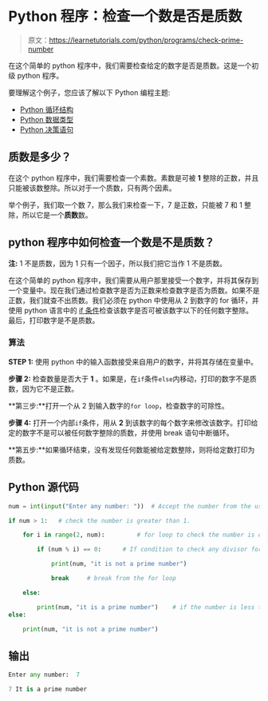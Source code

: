# Python 程序：检查一个数是否是质数

> 原文：<https://learnetutorials.com/python/programs/check-prime-number>

在这个简单的 python 程序中，我们需要检查给定的数字是否是质数。这是一个初级 python 程序。

要理解这个例子，您应该了解以下 Python 编程主题:

*   [Python 循环结构](../../python/python-loop-tutorials "Python Loops")
*   [Python 数据类型](../../python/python-datatypes "Datatypes in Python")
*   [Python 决策语句](../../python/decision-making-statements "Python decision making statements")

## 质数是多少？

在这个 python 程序中，我们需要检查一个素数。素数是可被 **1** 整除的正数，并且只能被该数整除。所以对于一个质数，只有两个因素。

举个例子，我们取一个数 7，那么我们来检查一下，7 是正数，只能被 7 和 1 整除，所以它是一个**质数**数。

## python 程序中如何检查一个数是不是质数？

**注:** 1 不是质数，因为 1 只有一个因子，所以我们把它当作 1 不是质数。

在这个简单的 python 程序中，我们需要从用户那里接受一个数字，并将其保存到一个变量中。现在我们通过检查数字是否为正数来检查数字是否为质数。如果不是正数，我们就查不出质数。我们必须在 python 中使用从 2 到数字的 for 循环，并使用 python 语言中的 [if 条件](../../python/decision-making-statements "python Decision making structures")检查该数字是否可被该数字以下的任何数字整除。最后，打印数字是不是质数。

### 算法

**STEP 1:** 使用 python 中的输入函数接受来自用户的数字，并将其存储在变量中。

**步骤 2:** 检查数量是否大于 **1** 。如果是，在`if`条件`else`内移动，打印的数字不是质数，因为它不是正数。

**第三步:**打开一个从 2 到输入数字的`for loop`，检查数字的可除性。

**步骤 4:** 打开一个内部`if`条件，用从 **2** 到该数字的每个数字来修改该数字。打印给定的数字不是可以被任何数字整除的质数，并使用 break 语句中断循环。

**第五步:**如果循环结束，没有发现任何数能被给定数整除，则将给定数打印为质数。

## Python 源代码

```py
num = int(input("Enter any number: "))  # Accept the number from the user.

if num > 1:   # check the number is greater than 1.

    for i in range(2, num):         # for loop to check the number is divisible by any number

        if (num % i) == 0:      # If condition to check any divisor for the number

            print(num, "it is not a prime number")

            break     # break from the for loop

    else:

        print(num, "it is a prime number")    # if the number is less than or equal to zero then it is not a prime number
else:

    print(num, "it is not a prime number")

```

## 输出

```py
Enter any number:  7

7 It is a prime number
```